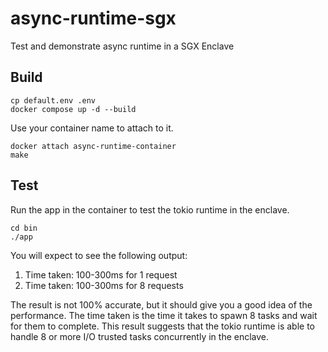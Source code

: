 # async-runtime-sgx
Test and demonstrate async runtime in a SGX Enclave

## Build
```
cp default.env .env
docker compose up -d --build
```

Use your container name to attach to it.
```
docker attach async-runtime-container
make
```

## Test
Run the app in the container to test the tokio runtime in the enclave.
```
cd bin
./app
```
You will expect to see the following output:
1. Time taken: 100-300ms for 1 request
2. Time taken: 100-300ms for 8 requests

The result is not 100% accurate, but it should give you a good idea of the performance.
The time taken is the time it takes to spawn 8 tasks and wait for them to complete.
This result suggests that the tokio runtime is able to handle 8 or more I/O trusted tasks concurrently in the enclave.